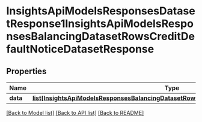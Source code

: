 # InsightsApiModelsResponsesDatasetResponse1InsightsApiModelsResponsesBalancingDatasetRowsCreditDefaultNoticeDatasetResponse

## Properties
Name | Type | Description | Notes
------------ | ------------- | ------------- | -------------
**data** | [**list[InsightsApiModelsResponsesBalancingDatasetRowsCreditDefaultNoticeDatasetResponse]**](InsightsApiModelsResponsesBalancingDatasetRowsCreditDefaultNoticeDatasetResponse.md) |  | [optional] 

[[Back to Model list]](../README.md#documentation-for-models) [[Back to API list]](../README.md#documentation-for-api-endpoints) [[Back to README]](../README.md)

